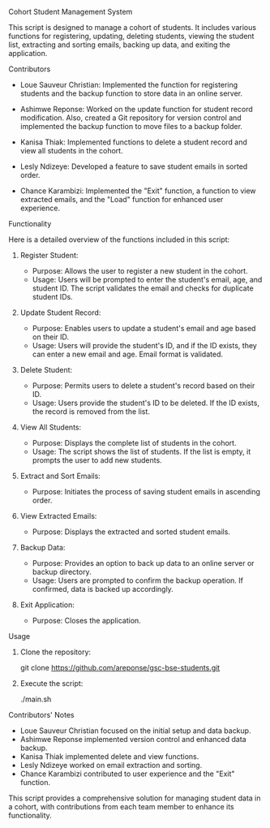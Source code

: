 
Cohort Student Management System

This script is designed to manage a cohort of students. It includes various functions for registering, updating, deleting students, viewing the student list, extracting and sorting emails, backing up data, and exiting the application.

Contributors

- Loue Sauveur Christian: Implemented the function for registering students and the backup function to store data in an online server.

- Ashimwe Reponse: Worked on the update function for student record modification. Also, created a Git repository for version control and implemented the backup function to move files to a backup folder.

- Kanisa Thiak: Implemented functions to delete a student record and view all students in the cohort.

- Lesly Ndizeye: Developed a feature to save student emails in sorted order.

- Chance Karambizi: Implemented the "Exit" function, a function to view extracted emails, and the "Load" function for enhanced user experience.

Functionality

Here is a detailed overview of the functions included in this script:

1. Register Student:
   - Purpose: Allows the user to register a new student in the cohort.
   - Usage: Users will be prompted to enter the student's email, age, and student ID. The script validates the email and checks for duplicate student IDs.

2. Update Student Record:
   - Purpose: Enables users to update a student's email and age based on their ID.
   - Usage: Users will provide the student's ID, and if the ID exists, they can enter a new email and age. Email format is validated.

3. Delete Student:
   - Purpose: Permits users to delete a student's record based on their ID.
   - Usage: Users provide the student's ID to be deleted. If the ID exists, the record is removed from the list.

4. View All Students:
   - Purpose: Displays the complete list of students in the cohort.
   - Usage: The script shows the list of students. If the list is empty, it prompts the user to add new students.

5. Extract and Sort Emails:
   - Purpose: Initiates the process of saving student emails in ascending order.

6. View Extracted Emails:
   - Purpose: Displays the extracted and sorted student emails.

7. Backup Data:
   - Purpose: Provides an option to back up data to an online server or backup directory.
   - Usage: Users are prompted to confirm the backup operation. If confirmed, data is backed up accordingly.

8. Exit Application:
   - Purpose: Closes the application.

Usage

1. Clone the repository:

   git clone https://github.com/areponse/gsc-bse-students.git


2. Execute the script:
   
   ./main.sh



Contributors' Notes

- Loue Sauveur Christian focused on the initial setup and data backup.
- Ashimwe Reponse implemented version control and enhanced data backup.
- Kanisa Thiak implemented delete and view functions.
- Lesly Ndizeye worked on email extraction and sorting.
- Chance Karambizi contributed to user experience and the "Exit" function.

This script provides a comprehensive solution for managing student data in a cohort, with contributions from each team member to enhance its functionality.


